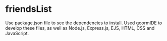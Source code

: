 # friendsList

Use package.json file to see the dependencies to install. Used goormIDE to develop these files, as well as Node.js, Express.js, EJS, HTML, CSS and JavaScript.
 
